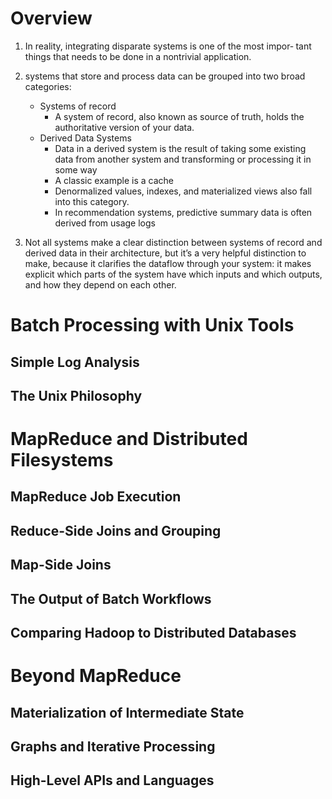 # Overview
1. In reality, integrating disparate systems is one of the most impor‐ tant things that needs to be done in a nontrivial application.
2. systems that store and process data can be grouped into two broad categories:
   * Systems of record
      * A system of record, also known as source of truth, holds the authoritative version of your data.
   * Derived Data Systems
      * Data in a derived system is the result of taking some existing data from another system and transforming or processing it in some way
      * A classic example is a cache
      * Denormalized values, indexes, and materialized views also fall into this category. 
      * In recommendation systems, predictive summary data is often derived from usage logs

1. Not all systems make a clear distinction between systems of record and derived data in their architecture, but it’s a very helpful distinction to make, because it clarifies the dataflow through your system: it makes explicit which parts of the system have which inputs and which outputs, and how they depend on each other.

# Batch Processing with Unix Tools
## Simple Log Analysis
## The Unix Philosophy

# MapReduce and Distributed Filesystems
## MapReduce Job Execution
## Reduce-Side Joins and Grouping
## Map-Side Joins
## The Output of Batch Workflows
## Comparing Hadoop to Distributed Databases

# Beyond MapReduce
## Materialization of Intermediate State
## Graphs and Iterative Processing
## High-Level APIs and Languages

